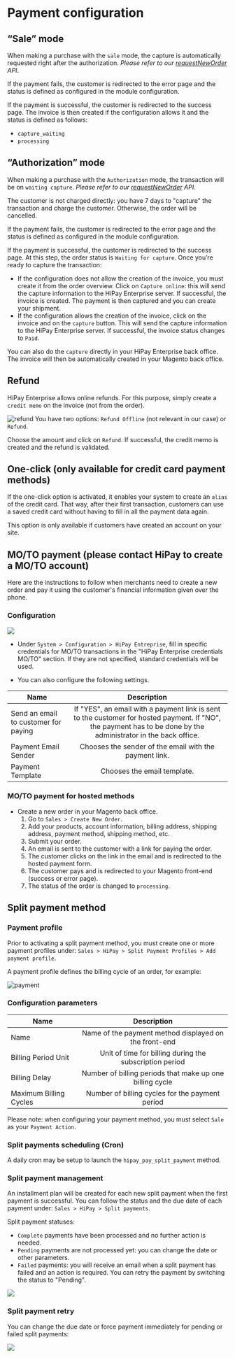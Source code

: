 # Payment configuration

## “Sale” mode

When making a purchase with the `sale` mode, the capture is automatically requested right after the authorization. *Please refer to our [requestNewOrder](https://developer.hipay.com/doc-api/enterprise/gateway/#!/payments/requestNewOrder) API*.

If the payment fails, the customer is redirected to the error page and the status is defined as configured in the module configuration.

If the payment is successful, the customer is redirected to the success page. The invoice is then created if the configuration allows it and the status is defined as follows:

-   `capture_waiting`
-   `processing`

## “Authorization” mode

When making a purchase with the `Authorization` mode, the transaction will be on `waiting capture`. *Please refer to our [requestNewOrder](https://developer.hipay.com/doc-api/enterprise/gateway/#!/payments/requestNewOrder) API*.

The customer is not charged directly: you have 7 days to "capture" the transaction and charge the customer. Otherwise, the order will be cancelled.

If the payment fails, the customer is redirected to the error page and the status is defined as configured in the module configuration.

If the payment is successful, the customer is redirected to the success page. At this step, the order status is `Waiting for capture`. Once you’re ready to capture the transaction:

-   If the configuration does not allow the creation of the invoice, you must create it from the order overview. Click on
    `Capture online`: this will send the capture information to the HiPay Enterprise server. If successful, the invoice is created.
    The payment is then captured and you can create your shipment.
-   If the configuration allows the creation of the invoice, click on the invoice and on the `capture` button. This will send the capture information to the HiPay Enterprise server. If successful, the invoice status changes to `Paid`.

You can also do the `capture` directly in your HiPay Enterprise back office. The invoice will then be automatically created in your Magento back office.

## Refund

HiPay Enterprise allows online refunds. For this purpose, simply create a `credit memo` on the invoice (not from the order).

![refund](images/image12.png)
You have two options: `Refund Offline` (not relevant in our case) or `Refund`.

Choose the amount and click on `Refund`. If successful, the credit memo is created and the refund is validated.

## One-click (only available for credit card payment methods)

If the one-click option is activated, it enables your system to create an `alias` of the credit card. That way, after their first transaction, customers can use a saved credit card without having to fill in all the payment data again.

This option is only available if customers have created an account on your site.

## MO/TO payment (please contact HiPay to create a MO/TO account)

Here are the instructions to follow when merchants need to create a new order and pay it using the customer's financial information given over the phone.

### Configuration

![](images/image-moto.png)

- Under `System > Configuration > HiPay Entreprise`, fill in specific credentials for MO/TO transactions in the "HiPay Enterprise credentials MO/TO" section. If they are not specified, standard credentials will be used.

- You can also configure the following settings.

|  Name    | Description|
|----------|:-------------:|
|  Send an email to customer for paying    |  If "YES", an email with a payment link is sent to the customer for hosted payment. If "NO", the payment has to be done by the administrator in the back office.
|  Payment Email Sender   | Chooses the sender of the email with the payment link.
|  Payment Template   | Chooses the email template.

### MO/TO payment for hosted methods

- Create a new order in your Magento back office.
    1.  Go to `Sales > Create New Order`.
    2.  Add your products, account information, billing address,
        shipping address, payment method, shipping method, etc.
    3.  Submit your order.
    4.  An email is sent to the customer with a link for paying the order.
    5.  The customer clicks on the link in the email and is redirected to the hosted payment form.
    6.  The customer pays and is redirected to your Magento front-end (success or error page).
    7.  The status of the order is changed to `processing`.

## Split payment method

### Payment profile

Prior to activating a split payment method, you must create one or more
payment profiles under: `Sales > HiPay > Split Payment Profiles > Add payment profile`.

A payment profile defines the billing cycle of an order, for example:

![payment](images/image13.png)

### Configuration parameters

|Name|                     Description
|----------|:-------------:|
|Name|                     Name of the payment method displayed on the front-end
|Billing Period Unit|      Unit of time for billing during the subscription period
|Billing Delay|             Number of billing periods that make up one billing cycle
|Maximum Billing Cycles |   Number of billing cycles for the payment period

Please note: when configuring your payment method, you must select `Sale` as your `Payment Action`.

### Split payments scheduling (Cron)

A daily cron may be setup to launch the `hipay_pay_split_payment` method.

### Split payment management

An installment plan will be created for each new split payment when the first payment is successful. You can follow the status and the due date of each payment under: `Sales > HiPay > Split payments`.

Split payment statuses:

-   `Complete` payments have been processed and no further action is needed.
-   `Pending` payments are not processed yet: you can change the date or other parameters.
-   `Failed` payments: you will receive an email when a split payment has failed and an action is required. You can retry the payment by switching the status to "Pending".

![](images/image14.jpg)

### Split payment retry

You can change the due date or force payment immediately for pending or failed split payments:

![](images/image15.png)
